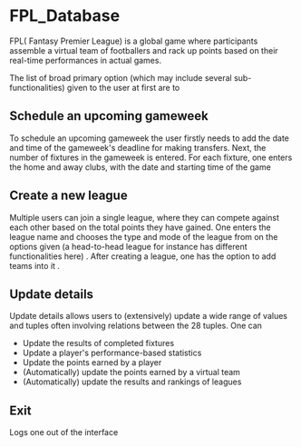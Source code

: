 # FPL_Database

FPL( Fantasy Premier League) is a global game where participants assemble a virtual team of footballers and rack up points based on their real-time performances in actual games.

The list of broad primary option (which may include several sub-functionalities) given to the user at first are to
## Schedule an upcoming gameweek
 To schedule an upcoming gameweek the user firstly needs to add the date and time of the gameweek's deadline for making transfers.
Next, the number of fixtures in the gameweek is entered.
For each fixture, one enters the home and away clubs, with the date and starting time of the game
    
    
 ## Create a new league
 Multiple users can join a single league, where they can compete against each other based on the total points they have gained. 
 One enters the league name and chooses the type and mode of the league from on the options given (a head-to-head league for instance has different functionalities here) .
 After creating a league, one has the option to add teams into it .
  
## Update details
  Update details allows users to (extensively) update a wide range of values and tuples often involving relations between the 28 tuples.
  One can
  - Update the results of completed fixtures
  - Update a player's performance-based statistics
  - Update the points earned by a player
  - (Automatically) update the points earned by a virtual team
  - (Automatically) update the results and rankings of leagues

## Exit
  Logs one out of the interface
